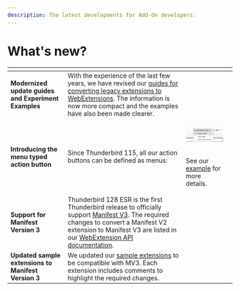 ```yaml
---
description: The latest developments for Add-On developers.
---
```


# What's new?

<table data-card-size="large" data-view="cards"><thead><tr><th></th><th></th><th></th><th data-hidden data-card-target data-type="content-ref"></th></tr></thead><tbody><tr><td><strong>Modernized update guides and Experiment Examples</strong></td><td>With the experience of the last few years, we have revised our <a href="../updating/tb78/">guides for converting legacy extensions to WebExtensions</a>. The information is now more compact and the examples have also been made clearer.</td><td></td><td></td></tr><tr><td><strong>Introducing the menu typed action button</strong></td><td>Since Thunderbird 115, all our action buttons can be defined as menus:</td><td><p><img src="../../.gitbook/assets/image (3).png" alt="" data-size="original"></p><p><br>See our <a href="https://github.com/thunderbird/webext-examples/tree/master/manifest_v2/menuActionButton">example</a> for more details.</p></td><td></td></tr><tr><td><strong>Support for Manifest Version 3</strong></td><td>Thunderbird 128 ESR is the first Thunderbird release to officially support <a href="manifest-v3.md">Manifest V3</a>. The required changes to convert a Manifest V2 extension to Manifest V3 are listed in our <a href="https://webextension-api.thunderbird.net/en/beta-mv3/changes/128.html">WebExtension API documentation</a>.</td><td><br></td><td></td></tr><tr><td><strong>Updated sample extensions to Manifest Version 3</strong></td><td>We updated our <a href="https://github.com/thunderbird/webext-examples">sample extensions</a> to be compatible with MV3. Each extension includes comments to highlight the required changes.</td><td></td><td></td></tr></tbody></table>
